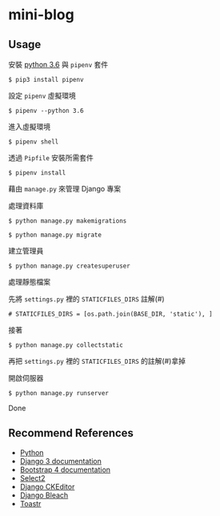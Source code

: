 # mini-blog

## Usage

安裝 [python 3.6](https://www.python.org/downloads/windows/) 與 `pipenv` 套件

`$ pip3 install pipenv`

設定 `pipenv` 虛擬環境

`$ pipenv --python 3.6`

進入虛擬環境

`$ pipenv shell`

透過 `Pipfile` 安裝所需套件

`$ pipenv install`

藉由 `manage.py` 來管理 Django 專案

處理資料庫

`$ python manage.py makemigrations`

`$ python manage.py migrate`

建立管理員

`$ python manage.py createsuperuser`

處理靜態檔案

先將 `settings.py` 裡的 `STATICFILES_DIRS` 註解(#)

`# STATICFILES_DIRS = [os.path.join(BASE_DIR, 'static'), ]`

接著

`$ python manage.py collectstatic`

再把 `settings.py` 裡的 `STATICFILES_DIRS` 的註解(#)拿掉

開啟伺服器

`$ python manage.py runserver`

Done

## Recommend References

- [Python](https://docs.python.org/3.6/)
- [Django 3 documentation](https://docs.djangoproject.com/en/3.0/)
- [Bootstrap 4 documentation](https://getbootstrap.com/docs/4.4/getting-started/introduction/)
- [Select2](https://select2.org/)
- [Django CKEditor](https://github.com/django-ckeditor/django-ckeditor)
- [Django Bleach](https://github.com/marksweb/django-bleach)
- [Toastr](https://github.com/CodeSeven/toastr)
